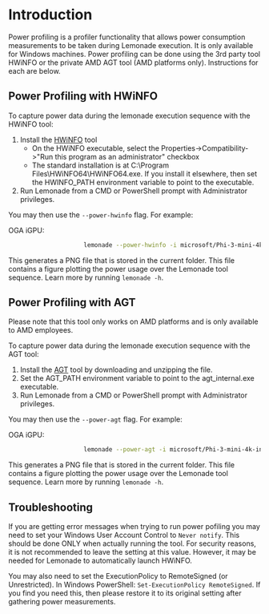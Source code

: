 # Introduction

Power profiling is a profiler functionality that allows power consumption
measurements to be taken during Lemonade execution. It is only available
for Windows machines. Power profiling can be done using the 3rd party tool HWiNFO or the
private AMD AGT tool (AMD platforms only).  Instructions for each are below.

## Power Profiling with HWiNFO

To capture power data during the lemonade execution sequence with the HWiNFO tool:
1) Install the [HWiNFO](https://www.hwinfo.com/) tool
   - On the HWiNFO executable, select the Properties->Compatibility->"Run this program as an administrator" checkbox
   - The standard installation is at C:\Program Files\HWiNFO64\HWiNFO64.exe.  If you install it elsewhere,
     then set the HWINFO_PATH environment variable to point to the executable.
3) Run Lemonade from a CMD or PowerShell prompt with Administrator privileges.

You may then use the `--power-hwinfo` flag.  For example:

OGA iGPU:
```bash
                     lemonade --power-hwinfo -i microsoft/Phi-3-mini-4k-instruct oga-load --device igpu --dtype int4 oga-bench -p 1024
```

This generates a PNG file that is stored in the current folder.  This file
contains a figure plotting the power usage over the Lemonade tool sequence.  Learn more by running `lemonade -h`.

## Power Profiling with AGT

Please note that this tool only works on AMD platforms and is only available to AMD employees.

To capture power data during the lemonade execution sequence with the AGT tool:
1) Install the [AGT](https://amd.atlassian.net/wiki/spaces/AVD/pages/780420097/AGT+ATITOOL) tool
by downloading and unzipping the file.
2) Set the AGT_PATH environment variable to point to the agt_internal.exe executable.
3) Run Lemonade from a CMD or PowerShell prompt with Administrator privileges.

You may then use the `--power-agt` flag.  For example:

OGA iGPU:
```bash
                     lemonade --power-agt -i microsoft/Phi-3-mini-4k-instruct oga-load --device igpu --dtype int4 oga-bench -p 1024
```

This generates a PNG file that is stored in the current folder.  This file
contains a figure plotting the power usage over the Lemonade tool sequence.  Learn more by running `lemonade -h`.


## Troubleshooting

If you are getting error messages when trying to run power pofiling you may need to
set your Windows User Account Control to `Never notify`.  This should
be done ONLY when actually running the tool.  For security reasons, it is not
recommended to leave the setting at this value.  However, it may be needed for
Lemonade to automatically launch HWiNFO.

You may also need to set the ExecutionPolicy to RemoteSigned (or Unrestricted). In Windows PowerShell: `Set-ExecutionPolicy RemoteSigned`.
If you find you need this, then please restore it to its original setting after gathering
power measurements.
